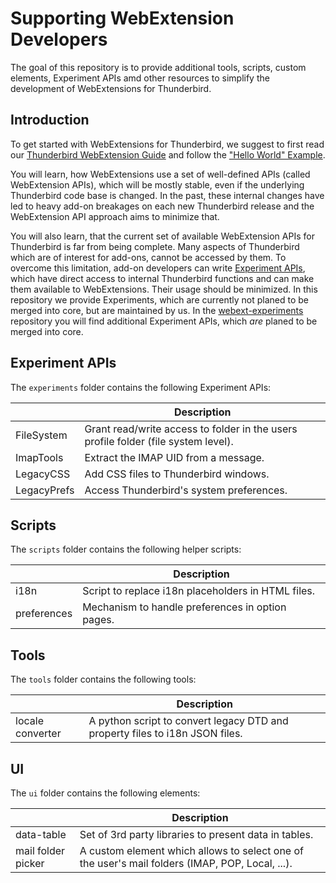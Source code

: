 # Supporting WebExtension Developers

The goal of this repository is to provide additional tools, scripts, custom elements, Experiment APIs amd other resources to simplify the development of WebExtensions for Thunderbird.

## Introduction

To get started with WebExtensions for Thunderbird, we suggest to first read our [Thunderbird WebExtension Guide](https://developer.thunderbird.net/add-ons/mailextensions) and follow the ["Hello World" Example](https://developer.thunderbird.net/add-ons/hello-world-add-on).

You will learn, how WebExtensions use a set of well-defined APIs (called WebExtension APIs), which will be mostly stable, even if the underlying Thunderbird code base is changed. In the past, these internal changes have led to heavy add-on breakages on each new Thunderbird release and the WebExtension API approach aims to minimize that.

You will also learn, that the current set of available WebExtension APIs for Thunderbird is far from being complete. Many aspects of Thunderbird which are of interest for add-ons, cannot be accessed by them. To overcome this limitation, add-on developers can write [Experiment APIs](https://developer.thunderbird.net/add-ons/mailextensions/experiments), which have direct access to internal Thunderbird functions and can make them available to WebExtensions. Their usage should be minimized. In this repository we provide Experiments, which are currently not planed to be merged into core, but are maintained by us. In the [webext-experiments](https://github.com/thunderbird/webext-experiments) repository you will find additional Experiment APIs, which *are* planed to be merged into core.

## Experiment APIs

The `experiments` folder contains the following Experiment APIs:

|                | Description |
| -------------- | ----------- |
| FileSystem     | Grant read/write access to folder in the users profile folder (file system level). |
| ImapTools      | Extract the IMAP UID from a message. |
| LegacyCSS      | Add CSS files to Thunderbird windows. |
| LegacyPrefs    | Access Thunderbird's system preferences. |

## Scripts

The `scripts` folder contains the following helper scripts:

|             | Description |
| ----------- | ----------- |
| i18n        | Script to replace i18n placeholders in HTML files. |
| preferences | Mechanism to handle preferences in option pages. |

## Tools

The `tools` folder contains the following tools:

|                  | Description |
| ---------------- | ----------- |
| locale converter | A python script to convert legacy DTD and property files to i18n JSON files. |

## UI

The `ui` folder contains the following elements:

|                    | Description |
| ------------------ | ----------- |
| data-table         | Set of 3rd party libraries to present data in tables. | 
| mail folder picker | A custom element which allows to select one of the user's mail folders (IMAP, POP, Local, ...). |
